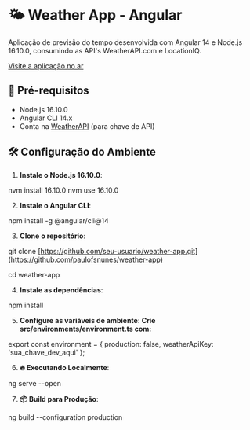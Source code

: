 # 🌤️ Weather App - Angular

Aplicação de previsão do tempo desenvolvida com Angular 14 e Node.js 16.10.0, consumindo as API's WeatherAPI.com e LocationIQ.

[Visite a aplicação no ar](https://weather-app-umber-phi-28.vercel.app/)

## 🚀 Pré-requisitos

- Node.js 16.10.0
- Angular CLI 14.x
- Conta na [WeatherAPI](https://www.weatherapi.com/) (para chave de API)

## 🛠️ Configuração do Ambiente

1. **Instale o Node.js 16.10.0**:

  nvm install 16.10.0
  nvm use 16.10.0

2. **Instale o Angular CLI**:

  npm install -g @angular/cli@14

3. **Clone o repositório**:

  git clone [https://github.com/seu-usuario/weather-app.git](https://github.com/paulofsnunes/weather-app)
  
  cd weather-app

4. **Instale as dependências**:

  npm install

5. **Configure as variáveis de ambiente**:
**Crie src/environments/environment.ts com:**

export const environment = {
  production: false,
  weatherApiKey: 'sua_chave_dev_aqui'
};

6. **🔥 Executando Localmente**:

ng serve --open

7. **📦 Build para Produção**:

ng build --configuration production
